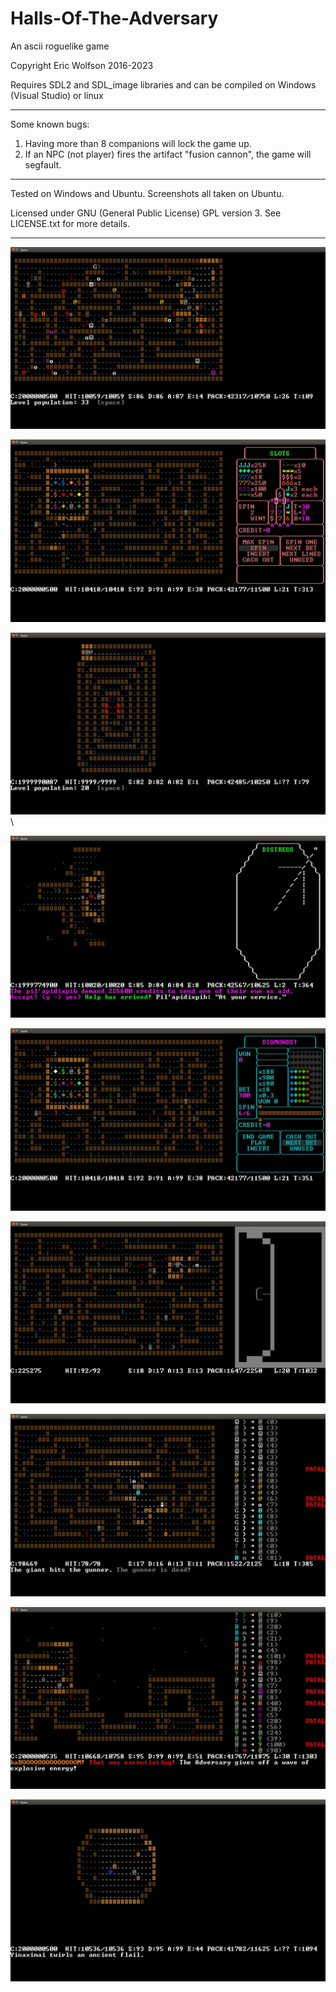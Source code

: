 # Halls-Of-The-Adversary
An ascii roguelike game

Copyright Eric Wolfson 2016-2023

Requires SDL2 and SDL_image libraries and can be compiled on Windows (Visual Studio) or linux

---

Some known bugs:
1) Having more than 8 companions will lock the game up.
2) If an NPC (not player) fires the artifact "fusion cannon", the game will segfault.

---

Tested on Windows and Ubuntu. Screenshots all taken on Ubuntu.

Licensed under GNU (General Public License) GPL version 3. See LICENSE.txt for more details.

---

![Alt text](/screenshots/screenshot1.jpg?raw=true "Screenshot1")

![Alt text](/screenshots/Casino1.jpg?raw=true "Casino1")

![Alt text](/screenshots/SpecialLevelLayout.jpg?raw=true "SpecialLevelLayout")\

![Alt text](/screenshots/SatelliteTransaction.jpg?raw=true "transaction")

![Alt text](/screenshots/MachinesHaveRandomAttributes2.jpg?raw=true "attributes2")

![Alt text](/screenshots/ArmsDealerHideout.jpg?raw=true "Hideout")

![Alt text](/screenshots/NPCAttackingAnotherNPC.jpg?raw=true "npcattack")

![Alt text](/screenshots/FinalBoss.jpg?raw=true "boss3")

![Alt text](/screenshots/SpecialLevel2.jpg?raw=true "boss2")


